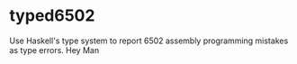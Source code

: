# typed6502

Use Haskell's type system to report 6502 assembly programming mistakes as type errors.
Hey Man
